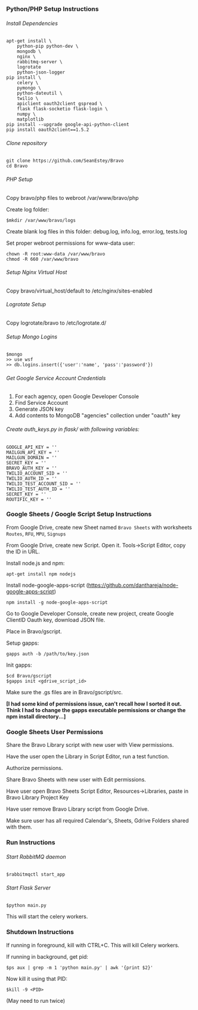 ### Python/PHP Setup Instructions

###### Install Dependencies
```
apt-get install \
    python-pip python-dev \
    mongodb \
    nginx \
    rabbitmq-server \
    logrotate
    python-json-logger
pip install \
    celery \
    pymongo \
    python-dateutil \
    twilio \
    apiclient oauth2client gspread \
    flask flask-socketio flask-login \
    numpy \
    matplotlib
pip install --upgrade google-api-python-client
pip install oauth2client==1.5.2
```

###### Clone repository
```
git clone https://github.com/SeanEstey/Bravo
cd Bravo
```

###### PHP Setup
Copy bravo/php files to webroot /var/www/bravo/php

Create log folder:

`$mkdir /var/www/bravo/logs`

Create blank log files in this folder: debug.log, info.log, error.log, tests.log

Set proper webroot permissions for www-data user:
```
chown -R root:www-data /var/www/bravo
chmod -R 660 /var/www/bravo
```

###### Setup Nginx Virtual Host
Copy bravo/virtual_host/default to /etc/nginx/sites-enabled

###### Logrotate Setup
Copy logrotate/bravo to /etc/logrotate.d/

###### Setup Mongo Logins
```
$mongo
>> use wsf
>> db.logins.insert({'user':'name', 'pass':'password'})
```

###### Get Google Service Account Credentials
1. For each agency, open Google Developer Console
2. Find Service Account
3. Generate JSON key
4. Add contents to MongoDB "agencies" collection under "oauth" key

###### Create auth_keys.py in flask/ with following variables:
```
GOOGLE_API_KEY = ''
MAILGUN_API_KEY = ''
MAILGUN_DOMAIN = ''
SECRET_KEY = ''
BRAVO_AUTH_KEY = ''
TWILIO_ACCOUNT_SID = ''
TWILIO_AUTH_ID = ''
TWILIO_TEST_ACCOUNT_SID = ''
TWILIO_TEST_AUTH_ID = ''
SECRET_KEY = ''
ROUTIFIC_KEY = ''
```

### Google Sheets / Google Script Setup Instructions

From Google Drive, create new Sheet named `Bravo Sheets` with worksheets `Routes`, `RFU`, `MPU`, `Signups`

From Google Drive, create new Script. Open it. Tools->Script Editor, copy the ID in URL.

Install node.js and npm:

`apt-get install npm nodejs`

Install node-google-apps-script (https://github.com/danthareja/node-google-apps-script)

`npm install -g node-google-apps-script`

Go to Google Developer Console, create new project, create Google ClientID Oauth key, download JSON file.

Place in Bravo/gscript.

Setup gapps:

`gapps auth -b /path/to/key.json`

Init gapps:

```
$cd Bravo/gscript
$gapps init <gdrive_script_id>
```

Make sure the .gs files are in Bravo/gscript/src.

<b>[I had some kind of permissions issue, can't recall how I sorted it out. Think I had to change the gapps executable permissions or change the npm install directory...]</b>

### Google Sheets User Permissions

Share the Bravo Library script with new user with View permissions.

Have the user open the Library in Script Editor, run a test function. 

Authorize permissions.

Share Bravo Sheets with new user with Edit permissions.

Have user open Bravo Sheets Script Editor, Resources->Libraries, paste in Bravo Library Project Key

Have user remove Bravo Library script from Google Drive.

Make sure user has all required Calendar's, Sheets, Gdrive Folders shared with them.

### Run Instructions

###### Start RabbitMQ daemon
`$rabbitmqctl start_app`

###### Start Flask Server
`$python main.py`

This will start the celery workers.

### Shutdown Instructions

If running in foreground, kill with CTRL+C. This will kill Celery workers.

If running in background, get pid:

`$ps aux | grep -m 1 'python main.py' | awk '{print $2}'`

Now kill it using that PID:

`$kill -9 <PID>`

(May need to run twice)

